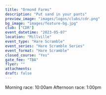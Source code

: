 ```yaml
---
title: "Ormond Farms"
description: "Put sand in your pants"
preview_image: "images/logos/clubs/cdr.png"
bg_image: "images/feature-bg.jpg"
club: ["CDR"]
event_datetime: "2023-05-07"
location: "Millville"
event_type: "Hare Scramble"
event_series: "Hare Scramble Series"
event_format: "Hare Scramble"
closed_course: "Yes"
gate_fee: "TBA"
flyer: ""
attachments:
draft: false
---
```


Morning race: 10:00am
Afternoon race: 1:00pm